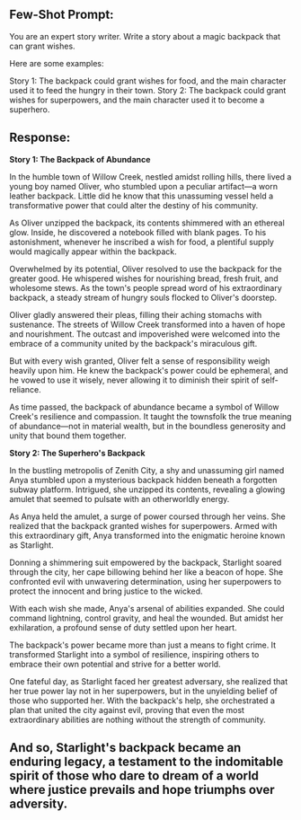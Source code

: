 ## Few-Shot Prompt:

You are an expert story writer. Write a story about a magic backpack that can grant wishes.

Here are some examples:

Story 1: The backpack could grant wishes for food, and the main character used it to feed the hungry in their town.
Story 2: The backpack could grant wishes for superpowers, and the main character used it to become a superhero.


## Response:
**Story 1: The Backpack of Abundance**

In the humble town of Willow Creek, nestled amidst rolling hills, there lived a young boy named Oliver, who stumbled upon a peculiar artifact—a worn leather backpack. Little did he know that this unassuming vessel held a transformative power that could alter the destiny of his community.

As Oliver unzipped the backpack, its contents shimmered with an ethereal glow. Inside, he discovered a notebook filled with blank pages. To his astonishment, whenever he inscribed a wish for food, a plentiful supply would magically appear within the backpack.

Overwhelmed by its potential, Oliver resolved to use the backpack for the greater good. He whispered wishes for nourishing bread, fresh fruit, and wholesome stews. As the town's people spread word of his extraordinary backpack, a steady stream of hungry souls flocked to Oliver's doorstep.

Oliver gladly answered their pleas, filling their aching stomachs with sustenance. The streets of Willow Creek transformed into a haven of hope and nourishment. The outcast and impoverished were welcomed into the embrace of a community united by the backpack's miraculous gift.

But with every wish granted, Oliver felt a sense of responsibility weigh heavily upon him. He knew the backpack's power could be ephemeral, and he vowed to use it wisely, never allowing it to diminish their spirit of self-reliance.

As time passed, the backpack of abundance became a symbol of Willow Creek's resilience and compassion. It taught the townsfolk the true meaning of abundance—not in material wealth, but in the boundless generosity and unity that bound them together.

**Story 2: The Superhero's Backpack**

In the bustling metropolis of Zenith City, a shy and unassuming girl named Anya stumbled upon a mysterious backpack hidden beneath a forgotten subway platform. Intrigued, she unzipped its contents, revealing a glowing amulet that seemed to pulsate with an otherworldly energy.

As Anya held the amulet, a surge of power coursed through her veins. She realized that the backpack granted wishes for superpowers. Armed with this extraordinary gift, Anya transformed into the enigmatic heroine known as Starlight.

Donning a shimmering suit empowered by the backpack, Starlight soared through the city, her cape billowing behind her like a beacon of hope. She confronted evil with unwavering determination, using her superpowers to protect the innocent and bring justice to the wicked.

With each wish she made, Anya's arsenal of abilities expanded. She could command lightning, control gravity, and heal the wounded. But amidst her exhilaration, a profound sense of duty settled upon her heart.

The backpack's power became more than just a means to fight crime. It transformed Starlight into a symbol of resilience, inspiring others to embrace their own potential and strive for a better world.

One fateful day, as Starlight faced her greatest adversary, she realized that her true power lay not in her superpowers, but in the unyielding belief of those who supported her. With the backpack's help, she orchestrated a plan that united the city against evil, proving that even the most extraordinary abilities are nothing without the strength of community.

And so, Starlight's backpack became an enduring legacy, a testament to the indomitable spirit of those who dare to dream of a world where justice prevails and hope triumphs over adversity.
---
